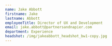 ```yaml
---
name: Jake Abbott
firstname: Jake
lastname: Abbott
employeeTitle: Director of UX and Development
email: jake.abbott@partnersandnapier.com
department: Experience
headshot: /img/jakeabbott_headshot_bw1-copy.jpg
---
```

